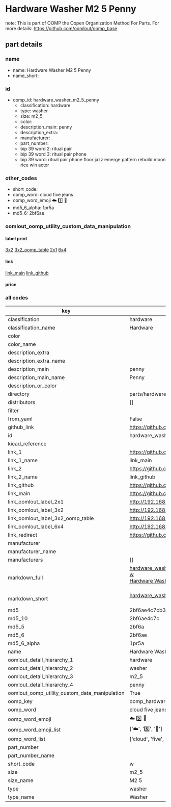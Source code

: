 # Hardware Washer M2 5 Penny  

note: This is part of OOMP the Oopen Organization Method For Parts. For more details: https://github.com/oomlout/oomp_base

##  part details
  







### name
* name: Hardware Washer M2 5 Penny
* name_short: 
### id
* oomp_id: hardware_washer_m2_5_penny
  * classification: hardware
  * type: washer
  * size: m2_5
  * color: 
  * description_main: penny
  * description_extra: 
  * manufacturer: 
  * part_number: 
  * bip 39 word 2: ritual pair
  * bip 39 word 3: ritual pair phone
  * bip 39 word: ritual pair phone floor jazz emerge pattern rebuild moon rice win actor

### other_codes
* short_code: 
* oomp_word: cloud five jeans
* oomp_word_emoji :cloud: :five: :jeans:
* md5_6_alpha: 1pr5a
* md5_6: 2bf6ae






### oomlout_oomp_utility_custom_data_manipulation
#### label print
[3x2](http://192.168.1.245:1112/?label=oomp%201pr5a)
[3x2_oomp_table](http://192.168.1.108:1112/?label=oomp%201pr5a)
[2x1](http://192.168.1.242:1112/?label=oomp%201pr5a)
[6x4](http://192.168.1.55:1112/?label=oomp%201pr5a)    

#### link

[link_main](https://github.com/oomlout/oomlout_oomp_version_1_messy/tree/main/parts/hardware_washer_m2_5_penny) [link_github](https://github.com/oomlout/oomlout_oomp_version_1_messy/tree/main/parts/hardware_washer_m2_5_penny)                             

#### price







### all codes 
| key | value |  
| --- | --- |  
| classification | hardware |  
| classification_name | Hardware |  
| color |  |  
| color_name |  |  
| description_extra |  |  
| description_extra_name |  |  
| description_main | penny |  
| description_main_name | Penny |  
| description_or_color |   |  
| directory | parts/hardware_washer_m2_5_penny |  
| distributors | [] |  
| filter |  |  
| from_yaml | False |  
| github_link | https://github.com/oomlout/oomlout_oomp_part_src/tree/main/parts/hardware_washer_m2_5_penny |  
| id | hardware_washer_m2_5_penny |  
| kicad_reference |  |  
| link_1 | https://github.com/oomlout/oomlout_oomp_version_1_messy/tree/main/parts/hardware_washer_m2_5_penny |  
| link_1_name | link_main |  
| link_2 | https://github.com/oomlout/oomlout_oomp_version_1_messy/tree/main/parts/hardware_washer_m2_5_penny |  
| link_2_name | link_github |  
| link_github | https://github.com/oomlout/oomlout_oomp_version_1_messy/tree/main/parts/hardware_washer_m2_5_penny |  
| link_main | https://github.com/oomlout/oomlout_oomp_version_1_messy/tree/main/parts/hardware_washer_m2_5_penny |  
| link_oomlout_label_2x1 | http://192.168.1.242:1112/?label=oomp%201pr5a |  
| link_oomlout_label_3x2 | http://192.168.1.245:1112/?label=oomp%201pr5a |  
| link_oomlout_label_3x2_oomp_table | http://192.168.1.108:1112/?label=oomp%201pr5a |  
| link_oomlout_label_6x4 | http://192.168.1.55:1112/?label=oomp%201pr5a |  
| link_redirect | https://github.com/oomlout/oomlout_oomp_version_1_messy/tree/main/parts/hardware_washer_m2_5_penny |  
| manufacturer |  |  
| manufacturer_name |  |  
| manufacturers | [] |  
| markdown_full | [hardware_washer_m2_5_penny](none)<br>[w](none)<br>[Hardware Washer M2 5 Penny](none)<br><br> |  
| markdown_short | [hardware_washer_m2_5_penny](none)<br><br> |  
| md5 | 2bf6ae4c7cb3542922bbb5974727c5d4 |  
| md5_10 | 2bf6ae4c7c |  
| md5_5 | 2bf6a |  
| md5_6 | 2bf6ae |  
| md5_6_alpha | 1pr5a |  
| name | Hardware Washer M2 5 Penny |  
| oomlout_detail_hierarchy_1 | hardware |  
| oomlout_detail_hierarchy_2 | washer |  
| oomlout_detail_hierarchy_3 | m2_5 |  
| oomlout_detail_hierarchy_4 | penny |  
| oomlout_oomp_utility_custom_data_manipulation | True |  
| oomp_key | oomp_hardware_washer_m2_5_penny |  
| oomp_word | cloud five jeans |  
| oomp_word_emoji | :cloud: :five: :jeans: |  
| oomp_word_emoji_list | [':cloud:', ':five:', ':jeans:'] |  
| oomp_word_list | ['cloud', 'five', 'jeans'] |  
| part_number |  |  
| part_number_name |  |  
| short_code | w |  
| size | m2_5 |  
| size_name | M2 5 |  
| type | washer |  
| type_name | Washer |  
